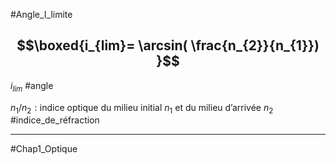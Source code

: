 #Angle_I_limite

## $$\boxed{i_{lim}= \arcsin( \frac{n_{2}}{n_{1}}) }$$

$i_{lim}$ #angle

$n_{1}/n_{2} : \text{indice optique du milieu initial } n_{1} \text{ et du milieu d'arrivée } n_{2}$ #indice_de_réfraction 
___
#Chap1_Optique 
